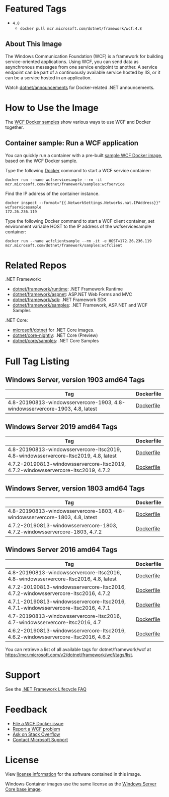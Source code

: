 # Featured Tags

* `4.8`
  * `docker pull mcr.microsoft.com/dotnet/framework/wcf:4.8`

## About This Image
The Windows Communication Foundation (WCF) is a framework for building service-oriented applications. Using WCF, you can send data as asynchronous messages from one service endpoint to another. A service endpoint can be part of a continuously available service hosted by IIS, or it can be a service hosted in an application.

Watch [dotnet/announcements](https://github.com/dotnet/announcements/labels/Docker) for Docker-related .NET announcements.

# How to Use the Image

The [WCF Docker samples](https://github.com/Microsoft/dotnet-framework-docker/tree/master/samples/wcfapp) show various ways to use WCF and Docker together.

## Container sample: Run a WCF application
You can quickly run a container with a pre-built [sample WCF Docker image](https://hub.docker.com/_/microsoft-dotnet-framework-samples/), based on the WCF Docker sample.

Type the following [Docker](https://www.docker.com/products/docker) command to start a WCF service container:
```console
docker run --name wcfservicesample --rm -it mcr.microsoft.com/dotnet/framework/samples:wcfservice
```
Find the IP address of the container instance.
```console
docker inspect --format="{{.NetworkSettings.Networks.nat.IPAddress}}" wcfservicesample
172.26.236.119
```
Type the following Docker command to start a WCF client container, set environment variable HOST to the IP address of the wcfservicesample container:
```console
docker run --name wcfclientsample --rm -it -e HOST=172.26.236.119 mcr.microsoft.com/dotnet/framework/samples:wcfclient
```

# Related Repos

.NET Framework:

* [dotnet/framework/runtime](https://hub.docker.com/_/microsoft-dotnet-framework-runtime/): .NET Framework Runtime
* [dotnet/framework/aspnet](https://hub.docker.com/_/microsoft-dotnet-framework-aspnet/): ASP.NET Web Forms and MVC
* [dotnet/framework/sdk](https://hub.docker.com/_/microsoft-dotnet-framework-sdk/): .NET Framework SDK
* [dotnet/framework/samples](https://hub.docker.com/_/microsoft-dotnet-framework-samples/): .NET Framework, ASP.NET and WCF Samples

.NET Core:

* [microsoft/dotnet](https://hub.docker.com/r/microsoft/dotnet/) for .NET Core images.
* [dotnet/core-nightly](https://hub.docker.com/_/microsoft-dotnet-core-nightly/): .NET Core (Preview)
* [dotnet/core/samples](https://hub.docker.com/_/microsoft-dotnet-core-samples/): .NET Core Samples

# Full Tag Listing

## Windows Server, version 1903 amd64 Tags
Tag | Dockerfile
---------| ---------------
4.8-20190813-windowsservercore-1903, 4.8-windowsservercore-1903, 4.8, latest | [Dockerfile](https://github.com/microsoft/dotnet-framework-docker/blob/master/4.8/wcf/windowsservercore-1903/Dockerfile)

## Windows Server 2019 amd64 Tags
Tag | Dockerfile
---------| ---------------
4.8-20190813-windowsservercore-ltsc2019, 4.8-windowsservercore-ltsc2019, 4.8, latest | [Dockerfile](https://github.com/microsoft/dotnet-framework-docker/blob/master/4.8/wcf/windowsservercore-ltsc2019/Dockerfile)
4.7.2-20190813-windowsservercore-ltsc2019, 4.7.2-windowsservercore-ltsc2019, 4.7.2 | [Dockerfile](https://github.com/microsoft/dotnet-framework-docker/blob/master/4.7.2/wcf/windowsservercore-ltsc2019/Dockerfile)

## Windows Server, version 1803 amd64 Tags
Tag | Dockerfile
---------| ---------------
4.8-20190813-windowsservercore-1803, 4.8-windowsservercore-1803, 4.8, latest | [Dockerfile](https://github.com/microsoft/dotnet-framework-docker/blob/master/4.8/wcf/windowsservercore-1803/Dockerfile)
4.7.2-20190813-windowsservercore-1803, 4.7.2-windowsservercore-1803, 4.7.2 | [Dockerfile](https://github.com/microsoft/dotnet-framework-docker/blob/master/4.7.2/wcf/windowsservercore-1803/Dockerfile)

## Windows Server 2016 amd64 Tags
Tag | Dockerfile
---------| ---------------
4.8-20190813-windowsservercore-ltsc2016, 4.8-windowsservercore-ltsc2016, 4.8, latest | [Dockerfile](https://github.com/microsoft/dotnet-framework-docker/blob/master/4.8/wcf/windowsservercore-ltsc2016/Dockerfile)
4.7.2-20190813-windowsservercore-ltsc2016, 4.7.2-windowsservercore-ltsc2016, 4.7.2 | [Dockerfile](https://github.com/microsoft/dotnet-framework-docker/blob/master/4.7.2/wcf/windowsservercore-ltsc2016/Dockerfile)
4.7.1-20190813-windowsservercore-ltsc2016, 4.7.1-windowsservercore-ltsc2016, 4.7.1 | [Dockerfile](https://github.com/microsoft/dotnet-framework-docker/blob/master/4.7.1/wcf/windowsservercore-ltsc2016/Dockerfile)
4.7-20190813-windowsservercore-ltsc2016, 4.7-windowsservercore-ltsc2016, 4.7 | [Dockerfile](https://github.com/microsoft/dotnet-framework-docker/blob/master/4.7/wcf/windowsservercore-ltsc2016/Dockerfile)
4.6.2-20190813-windowsservercore-ltsc2016, 4.6.2-windowsservercore-ltsc2016, 4.6.2 | [Dockerfile](https://github.com/microsoft/dotnet-framework-docker/blob/master/4.6.2/wcf/windowsservercore-ltsc2016/Dockerfile)

You can retrieve a list of all available tags for dotnet/framework/wcf at https://mcr.microsoft.com/v2/dotnet/framework/wcf/tags/list.

# Support

See the [.NET Framework Lifecycle FAQ](https://support.microsoft.com/en-us/help/17455/lifecycle-faq-net-framework)

# Feedback

* [File a WCF Docker issue](https://github.com/microsoft/dotnet-framework-docker/issues)
* [Report a WCF problem](https://developercommunity.visualstudio.com/spaces/61/index.html)
* [Ask on Stack Overflow](https://stackoverflow.com/questions/tagged/.net)
* [Contact Microsoft Support](https://support.microsoft.com/contactus/)

# License

View [license information](https://www.microsoft.com/net/dotnet_library_license.htm) for the software contained in this image. 

Windows Container images use the same license as the [Windows Server Core base image](https://hub.docker.com/_/microsoft-windows-servercore/).


